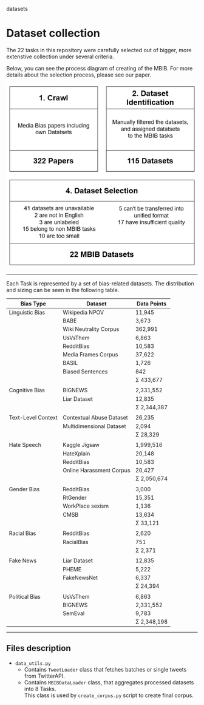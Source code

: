 datasets
# Dataset collection
The 22 tasks in this repository were carefully selected out of bigger, more extenstive collection under several criteria.

Below, you can see the process diagram of creating of the MBIB.
For more details about the selection process, please see our paper.

![d](../figures/mbib_process.png)

-----------
Each Task is represented by a set of bias-related datasets. The distribution and sizing can be seen in the following table. 

| Bias Type |Dataset| Data Points|
|------|-----------|----------|
| Linguistic Bias                                 | Wikipedia NPOV| 11,945               |
|                                                 | BABE                           | 3,673                |
|                                                 | Wiki Neutrality Corpus| 362,991              |
|                                                 | UsVsThem                                | 6,863                |
|                                                 | RedditBias                | 10,583               |
|                                                 | Media Frames Corpus                 | 37,622               |
|                                                 | BASIL                      | 1,726                |
|                                                 | Biased Sentences                                        | 842                  |
|                                                 |                                                                              | Σ 433,677 |
||
| Cognitive Bias                                  | BIGNEWS   | 2,331,552            |
|                                                 | Liar Dataset   | 12,835               |
|                                                 |                                                                              | Σ 2,344,387 |
||
| Text-Level Context | Contextual Abuse Dataset | 26,235|
|                                                 | Multidimensional Dataset     | 2,094                |
|                                                 |                                                                              |Σ 28,329|
||
| Hate Speech                                     | Kaggle Jigsaw         | 1,999,516            |
|                                                 | HateXplain                     | 20,148               |
|                                                 | RedditBias        | 10,583               |
|                                                 | Online Harassment Corpus             | 20,427               |
|                                                 |                                                                              |Σ 2,050,674|
||
| Gender Bias                                     | RedditBias               | 3,000                |
|                                                 | RtGender                         | 15,351               |
|                                                 | WorkPlace sexism                 | 1,136                |
|                                                 | CMSB                   | 13,634               |
|                                                 |                                                                              |Σ 33,121 |
||
| Racial Bias                                     | RedditBias                 | 2,620                |
|                                                 | RacialBias                             | 751                  |
|                                                 |                                                                              |Σ 2,371|
||
| Fake News                                       | Liar Dataset                              | 12,835               |
|                                                 | PHEME                           | 5,222                |
|                                                 | FakeNewsNet                     | 6,337                |
|                                                 |                                                                              |Σ 24,394|
||
| Political Bias                                  | UsVsThem                                  | 6,863                |
|                                                 | BIGNEWS                  | 2,331,552            |
|                                                 | SemEval                             | 9,783                |
|                                                 |                                                                              |Σ 2,348,198|




------
## Files description
* `data_utils.py`
  * Contains `TweetLoader` class that fetches batches or single tweets from TwitterAPI.
  * Contains `MBIBDataLoader` class, that aggregates processed datasets into 8 Tasks. <br/> This class is used by `create_corpus.py` script to create final corpus.
  
